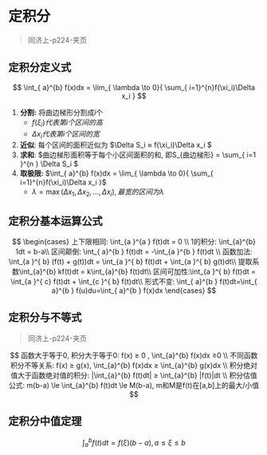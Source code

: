 # 定积分

> 同济上-p224-夹页

## 定积分定义式

$$
\int_{ a}^{b} f(x)dx = \lim_{ \lambda \to 0}{ \sum_{  i=1}^{n}f(\xi_i)\Delta x_i }
$$



1. **分割:** 将曲边梯形分割成$i$个
   - $f(\xi_i)代表第i个区间的高$
   - $\Delta x_i 代表第i个区间的宽$
2. **近似**:  每个区间的面积近似为 $\Delta S_i ≈ f(\xi_i)\Delta x_i  $
3. **求和**: $曲边梯形面积等于每个小区间面积的和, 即S_{曲边梯形} = \sum_{ i=1 }^{n } \Delta S_i $
4. **取极限:** $\int_{ a}^{b} f(x)dx = \lim_{ \lambda \to 0}{ \sum_{  i=1}^{n}f(\xi_i)\Delta x_i }$
   - $\lambda=\max(\Delta x_1,\Delta x_2,...,\Delta x_i), 最宽的区间为\lambda$

## 定积分基本运算公式

$$
\begin{cases}
上下限相同: \int_{a }^{a } f(t)dt = 0 \\
 1的积分: \int_{a}^{b} 1dt = b-a\\
区间颠倒: \int_{ a}^{b } f(t)dt = -\int_{a }^{b } f(t)dt \\ 
函数加法: \int_{a }^{ b} (f(t) + g(t))dt = \int_{a }^{ b} f(t)dt + \int_{a }^{ b} g(t)dt\\
提取系数\int_{a}^{b} kf(t)dt = k\int_{a}^{b} f(t)dt\\
 区间可加性:\int_{a }^{ b} f(t)dt = \int_{a }^{ c} f(t)dt + \int_{c }^{ b} f(t)dt\\
 形式不变: \int_{ a}^{b } f(t)dt=\int_{ a}^{b } f(u)du=\int_{ a}^{b } f(x)dx
\end{cases}
$$

## 定积分与不等式

> 同济上-p224-夹页

$$
函数大于等于0, 积分大于等于0: f(x) ≥ 0 , \int_{a}^{b} f(x)dx ≥0 \\
不同函数积分不等关系: f(x) ≥ g(x), \int_{a}^{b} f(x)dx ≥ \int_{a}^{b} g(x)dx \\
积分绝对值大于函数绝对值的积分: |\int_{a}^{b} f(t)dt| ≥ \int_{a}^{b} |f(t)|dt \\
积分估值公式: m(b-a) \le \int_{a}^{b} f(t)dt \le M(b-a), m和M是f(t)在[a,b]上的最大/小值
$$

## 定积分中值定理

$$
\int_{a}^{b} f(t)dt = f(\xi)(b-a), a\le \xi \le b
$$


